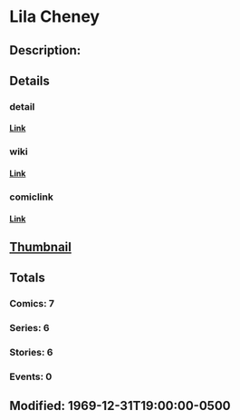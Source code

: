 # Lila Cheney
## Description: 
## Details
### detail
#### [Link](http://marvel.com/characters/2691/lila_cheney?utm_campaign=apiRef&utm_source=225578a89fc76f3d20fbffda5d17a88d)
### wiki
#### [Link](http://marvel.com/universe/Cheney,_Lila?utm_campaign=apiRef&utm_source=225578a89fc76f3d20fbffda5d17a88d)
### comiclink
#### [Link](http://marvel.com/comics/characters/1009236/lila_cheney?utm_campaign=apiRef&utm_source=225578a89fc76f3d20fbffda5d17a88d)
## [Thumbnail](http://i.annihil.us/u/prod/marvel/i/mg/b/40/image_not_available.jpg)
## Totals
### Comics: 7
### Series: 6
### Stories: 6
### Events: 0
## Modified: 1969-12-31T19:00:00-0500
